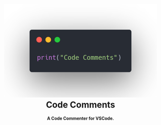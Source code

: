 <h1 align="center">
  <br>
    <img src="https://raw.githubusercontent.com/Harry-Hopkinson/code-comments/master/images/icon.png">
  </a>
  <br>
  Code Comments
  <br>
</h1>

<h4 align="center">A Code Commenter for VSCode.</h4>